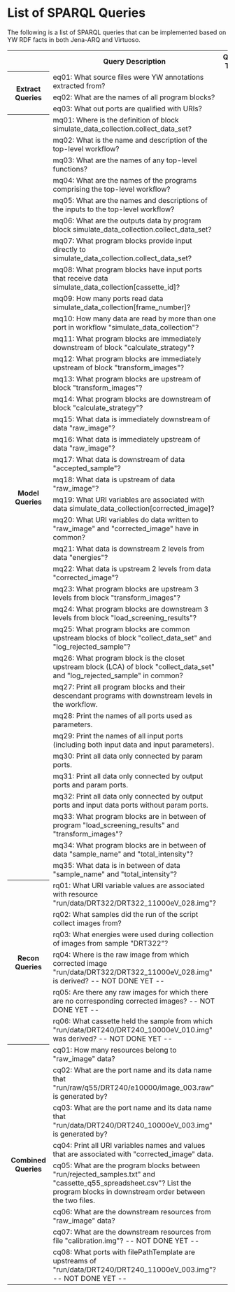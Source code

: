 # List of SPARQL Queries

The following is a list of SPARQL queries that can be implemented based on YW RDF facts in both Jena-ARQ and Virtuoso.

<table>
  <tr>
    <th></th><th>Query Description</th><th>Query Type</th>
  </tr>
  <tr>
    <th rowspan="3">Extract Queries</th><td>eq01: What source files were YW annotations extracted from?</td><td></td>
  </tr>
  <tr>
    <td>eq02: What are the names of all program blocks?</td><td></td>
  </tr>
  <tr>
    <td>eq03: What out ports are qualified with URIs?</td><td></td>
  </tr>
  <tr>
    <th rowspan="35">Model Queries</th><td>mq01: Where is the definition of block simulate_data_collection.collect_data_set?</td><td></td>
  </tr>
  <tr>
    <td>mq02: What is the name and description of the top-level workflow?</td><td></td>
  </tr>
  <tr>
    <td>mq03:  What are the names of any top-level functions?</td><td></td>
  </tr>
  <tr>
    <td>mq04: What are the names of the programs comprising the top-level workflow?</td><td></td>
  </tr>
  <tr>
    <td>mq05: What are the names and descriptions of the inputs to the top-level workflow?</td><td></td>
  </tr>
  <tr>
    <td>mq06: What are the outputs data by program block simulate_data_collection.collect_data_set?</td><td></td>
  </tr>
  <tr>
    <td>mq07: What program blocks provide input directly to simulate_data_collection.collect_data_set?</td><td></td>
  </tr>
  <tr>
    <td>mq08: What program blocks have input ports that receive data simulate_data_collection[cassette_id]?</td><td></td>
  </tr>
  <tr>
    <td>mq09: How many ports read data simulate_data_collection[frame_number]?</td><td></td>
  </tr>
  <tr>
    <td>mq10: How many data are read by more than one port in workflow "simulate_data_collection"?</td><td></td>
  </tr>
  <tr>
    <td>mq11: What program blocks are immediately downstream of block "calculate_strategy"?</td><td></td>
  </tr>
  <tr>
    <td>mq12: What program blocks are immediately upstream of block "transform_images"?</td><td></td>
  </tr>
  <tr>
    <td>mq13: What program blocks are upstream of block "transform_images"?</td><td></td>
  </tr>
  <tr>
    <td>mq14: What program blocks are downstream of block "calculate_strategy"?</td><td></td>
  </tr>
  <tr>
    <td>mq15: What data is immediately downstream of data "raw_image"?</td><td></td>
  </tr>
  <tr>
    <td>mq16: What data is immediately upstream of data "raw_image"?</td><td></td>
  </tr>
  <tr>
    <td>mq17: What data is downstream of data "accepted_sample"?</td><td></td>
  </tr>
  <tr>
    <td>mq18: What data is upstream of data "raw_image"?</td><td></td>
  </tr>
  <tr>
    <td>mq19: What URI variables are associated with data simulate_data_collection[corrected_image]?</td><td></td>
  </tr>
  <tr>
    <td>mq20: What URI variables do data written to "raw_image" and "corrected_image" have in common?</td><td></td>
  </tr>
  <tr>
    <td>mq21: What data is downstream 2 levels from data "energies"?</td><td></td>
  </tr>
  <tr>
    <td>mq22: What data is upstream 2 levels from data "corrected_image"?</td><td></td>
  </tr>
  <tr>
    <td>mq23: What program blocks are upstream 3 levels from block "transform_images"?</td><td></td>
  </tr>
  <tr>
    <td>mq24: What program blocks are downstream 3 levels from block "load_screening_results"?</td><td></td>
  </tr>
  <tr>
    <td>mq25: What program blocks are common upstream blocks of block "collect_data_set" and "log_rejected_sample"?</td><td></td>
  </tr>
  <tr>
    <td>mq26: What program block is the closet upstream block (LCA) of block "collect_data_set" and "log_rejected_sample" in common?</td><td></td>
  </tr>
  <tr>
    <td>mq27: Print all program blocks and their descendant programs with downstream levels in the workflow.</td><td></td>
  </tr>
  <tr>
    <td>mq28: Print the names of all ports used as parameters.</td><td></td>
  </tr>
  <tr>
    <td>mq29: Print the names of all input ports (including both input data and input parameters).</td><td></td>
  </tr>
  <tr>
    <td>mq30: Print all data only connected by param ports.</td><td></td>
  </tr>
  <tr>
    <td>mq31: Print all data only connected by output ports and param ports.</td><td></td>
  </tr>
  <tr>
    <td>mq32: Print all data only connected by output ports and input data ports without param ports.</td><td></td>
  </tr>
  <tr>
    <td>mq33: What program blocks are in between of program "load_screening_results" and "transform_images"?</td><td></td>
  </tr>
  <tr>
    <td>mq34: What program blocks are in between of data "sample_name" and "total_intensity"?</td><td></td>
  </tr>
  <tr>
    <td>mq35: What data is in between of data "sample_name" and "total_intensity"?</td><td></td>
  </tr>
  <tr>
    <th rowspan="6">Recon Queries</th><td>rq01: What URI variable values are associated with resource "run/data/DRT322/DRT322_11000eV_028.img"?</td><td></td>
  </tr>
  <tr>
    <td>rq02: What samples did the run of the script collect images from?</td><td></td>
  </tr>
  <tr>
    <td>rq03: What energies were used during collection of images from sample "DRT322"?</td><td></td>
  </tr>
  <tr>
    <td>rq04: Where is the raw image from which corrected image "run/data/DRT322/DRT322_11000eV_028.img" is derived? -- NOT DONE YET --</td><td></td>
  </tr>
  <tr>
    <td>rq05: Are there any raw images for which there are no corresponding corrected images? -- NOT DONE YET --</td><td></td>
  </tr>
  <tr>
    <td>rq06: What cassette held the sample from which "run/data/DRT240/DRT240_10000eV_010.img" was derived? -- NOT DONE YET --</td><td></td>
  </tr>
  <tr>
    <th rowspan="8">Combined Queries</th><td>cq01: How many resources belong to "raw_image" data?</td><td></td>
  </tr>
  <tr>
    <td>cq02: What are the port name and its data name that "run/raw/q55/DRT240/e10000/image_003.raw" is generated by?</td><td></td>
  </tr>
  <tr>
    <td>cq03: What are the port name and its data name that "run/data/DRT240/DRT240_10000eV_003.img" is generated by?</td><td></td>
  </tr>
  <tr>
    <td>cq04: Print all URI variables names and values that are associated with "corrected_image" data.</td><td></td>
  </tr>
  <tr>
    <td>cq05: What are the program blocks between "run/rejected_samples.txt" and "cassette_q55_spreadsheet.csv"? List the program blocks in downstream order between the two files.</td><td></td>
  </tr>
  <tr>
    <td>cq06: What are the downstream resources from "raw_image" data?</td><td></td>
  </tr>
  <tr>
    <td>cq07: What are the downstream resources from file "calibration.img"? -- NOT DONE YET -- </td><td></td>
  </tr>
  <tr>
    <td>cq08: What ports with filePathTemplate are upstreams of "run/data/DRT240/DRT240_11000eV_003.img"? -- NOT DONE YET -- </td><td></td>
  </tr>
</table>
